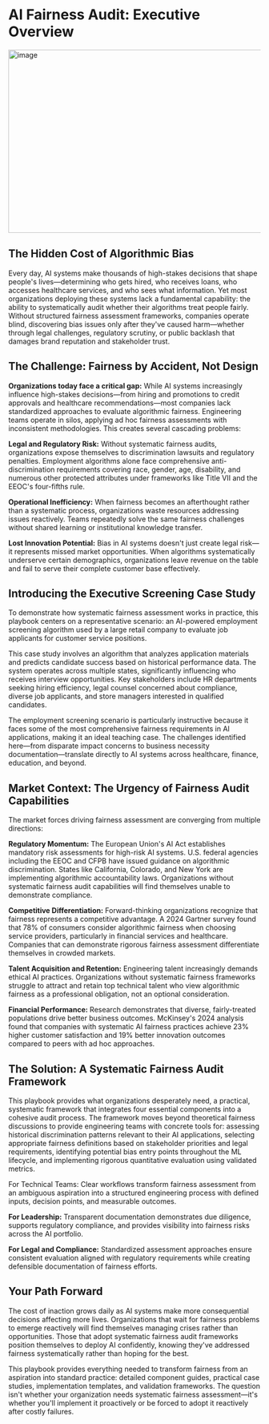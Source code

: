# AI Fairness Audit: Executive Overview


<img width="593" height="366" alt="image" src="https://github.com/user-attachments/assets/856967fc-f713-4114-8c2b-0a662c5f97da" />


## The Hidden Cost of Algorithmic Bias ##

Every day, AI systems make thousands of high-stakes decisions that shape people's lives—determining who gets hired, who receives loans, who accesses healthcare services, and who sees what information. Yet most organizations deploying these systems lack a fundamental capability: the ability to systematically audit whether their algorithms treat people fairly. Without structured fairness assessment frameworks, companies operate blind, discovering bias issues only after they've caused harm—whether through legal challenges, regulatory scrutiny, or public backlash that damages brand reputation and stakeholder trust.

## The Challenge: Fairness by Accident, Not Design ##

**Organizations today face a critical gap:** While AI systems increasingly influence high-stakes decisions—from hiring and promotions to credit approvals and healthcare recommendations—most companies lack standardized approaches to evaluate algorithmic fairness. Engineering teams operate in silos, applying ad hoc fairness assessments with inconsistent methodologies. This creates several cascading problems:

**Legal and Regulatory Risk:** Without systematic fairness audits, organizations expose themselves to discrimination lawsuits and regulatory penalties. Employment algorithms alone face comprehensive anti-discrimination requirements covering race, gender, age, disability, and numerous other protected attributes under frameworks like Title VII and the EEOC's four-fifths rule.

**Operational Inefficiency:** When fairness becomes an afterthought rather than a systematic process, organizations waste resources addressing issues reactively. Teams repeatedly solve the same fairness challenges without shared learning or institutional knowledge transfer.

**Lost Innovation Potential:** Bias in AI systems doesn't just create legal risk—it represents missed market opportunities. When algorithms systematically underserve certain demographics, organizations leave revenue on the table and fail to serve their complete customer base effectively.

## Introducing the Executive Screening Case Study ##

To demonstrate how systematic fairness assessment works in practice, this playbook centers on a representative scenario: an AI-powered employment screening algorithm used by a large retail company to evaluate job applicants for customer service positions.

This case study involves an algorithm that analyzes application materials and predicts candidate success based on historical performance data. The system operates across multiple states, significantly influencing who receives interview opportunities. Key stakeholders include HR departments seeking hiring efficiency, legal counsel concerned about compliance, diverse job applicants, and store managers interested in qualified candidates.

The employment screening scenario is particularly instructive because it faces some of the most comprehensive fairness requirements in AI applications, making it an ideal teaching case. The challenges identified here—from disparate impact concerns to business necessity documentation—translate directly to AI systems across healthcare, finance, education, and beyond.

## Market Context: The Urgency of Fairness Audit Capabilities ##

The market forces driving fairness assessment are converging from multiple directions:

**Regulatory Momentum:** The European Union's AI Act establishes mandatory risk assessments for high-risk AI systems. U.S. federal agencies including the EEOC and CFPB have issued guidance on algorithmic discrimination. States like California, Colorado, and New York are implementing algorithmic accountability laws. Organizations without systematic fairness audit capabilities will find themselves unable to demonstrate compliance.

**Competitive Differentiation:** Forward-thinking organizations recognize that fairness represents a competitive advantage. A 2024 Gartner survey found that 78% of consumers consider algorithmic fairness when choosing service providers, particularly in financial services and healthcare. Companies that can demonstrate rigorous fairness assessment differentiate themselves in crowded markets.

**Talent Acquisition and Retention:** Engineering talent increasingly demands ethical AI practices. Organizations without systematic fairness frameworks struggle to attract and retain top technical talent who view algorithmic fairness as a professional obligation, not an optional consideration.

**Financial Performance:** Research demonstrates that diverse, fairly-treated populations drive better business outcomes. McKinsey's 2024 analysis found that companies with systematic AI fairness practices achieve 23% higher customer satisfaction and 19% better innovation outcomes compared to peers with ad hoc approaches.

## The Solution: A Systematic Fairness Audit Framework ##

This playbook provides what organizations desperately need, a practical, systematic framework that integrates four essential components into a cohesive audit process. The framework moves beyond theoretical fairness discussions to provide engineering teams with concrete tools for: assessing historical discrimination patterns relevant to their AI applications, selecting appropriate fairness definitions based on stakeholder priorities and legal requirements, identifying potential bias entry points throughout the ML lifecycle, and implementing rigorous quantitative evaluation using validated metrics.

For Technical Teams: Clear workflows transform fairness assessment from an ambiguous aspiration into a structured engineering process with defined inputs, decision points, and measurable outcomes.

**For Leadership:** Transparent documentation demonstrates due diligence, supports regulatory compliance, and provides visibility into fairness risks across the AI portfolio.

**For Legal and Compliance:** Standardized assessment approaches ensure consistent evaluation aligned with regulatory requirements while creating defensible documentation of fairness efforts.

## Your Path Forward ##

The cost of inaction grows daily as AI systems make more consequential decisions affecting more lives. Organizations that wait for fairness problems to emerge reactively will find themselves managing crises rather than opportunities. Those that adopt systematic fairness audit frameworks position themselves to deploy AI confidently, knowing they've addressed fairness systematically rather than hoping for the best.

This playbook provides everything needed to transform fairness from an aspiration into standard practice: detailed component guides, practical case studies, implementation templates, and validation frameworks. The question isn't whether your organization needs systematic fairness assessment—it's whether you'll implement it proactively or be forced to adopt it reactively after costly failures.

